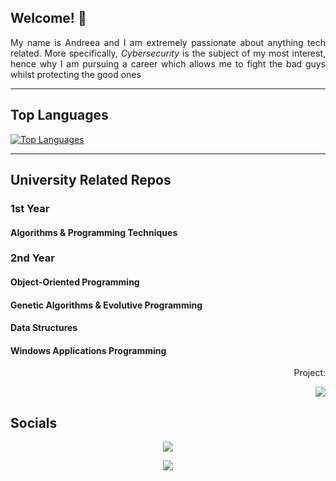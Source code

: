 ## Welcome! 👋
<p align="justify">My name is Andreea and I am extremely passionate about anything tech related. 
More specifically, <i>Cybersecurity</i> is the subject of my most interest, hence why I am pursuing a career which allows me to fight the bad guys whilst protecting the good ones</p>

---

## Top Languages
[![Top Languages](https://github-readme-stats.vercel.app/api/top-langs/?username=andreea-burada&layout=compact&hide_border=true&hide_title=true&theme=vue-dark&bg_color=0D1117)](https://github.com/andreea-burada/github-readme-stats)

---

## University Related Repos

### 1st Year

#### Algorithms & Programming Techniques

### 2nd Year

#### Object-Oriented Programming

#### Genetic Algorithms & Evolutive Programming

#### Data Structures

#### Windows Applications Programming

<p align="right" style="margin-bottom:0;">
Project:
</p>
<p align="right">
<img src="https://img.shields.io/badge/C%23-239120?style=for-the-badge&logo=c-sharp&logoColor=white"/>
</p>

## Socials
<p align="center" style="margin : 0; padding-top:0;">
<a href= "https://www.linkedin.com/andreea-daniela-burada">
<img src="https://img.shields.io/badge/LinkedIn-0077B5?style=for-the-badge&logo=linkedin&logoColor=white"/>
</a>
</p>

<p align="center">
<a href="mailto:burada.andreea@outlook.com">
<img src="https://img.shields.io/badge/Microsoft_Outlook-0078D4?style=for-the-badge&logo=microsoft-outlook&logoColor=white"/>
</a>
</p>
<!--
**andreea-burada/andreea-burada** is a ✨ _special_ ✨ repository because its `README.md` (this file) appears on your GitHub profile.

Here are some ideas to get you started:

- 🔭 I’m currently working on ...
- 🌱 I’m currently learning ...
- 👯 I’m looking to collaborate on ...
- 🤔 I’m looking for help with ...
- 💬 Ask me about ...
- 📫 How to reach me: ...
- 😄 Pronouns: ...
- ⚡ Fun fact: ...
-->
